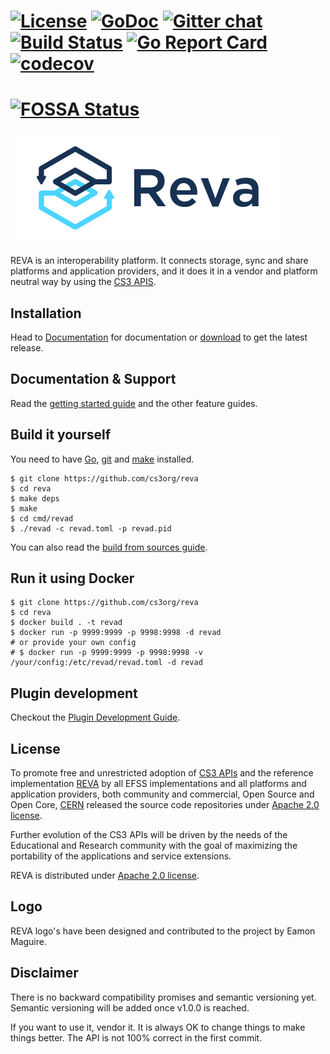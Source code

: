 [![License](https://img.shields.io/badge/License-Apache%202.0-blue.svg)](https://opensource.org/licenses/Apache-2.0) [![GoDoc](https://godoc.org/github.com/cs3org/reva?status.svg)](https://godoc.org/github.com/cs3org/reva)
 [![Gitter chat](https://badges.gitter.im/cs3org/reva.svg)](https://gitter.im/cs3org/reva) [![Build Status](https://travis-ci.org/cs3org/reva.svg?branch=master)](https://travis-ci.org/cs3org/reva) [![Go Report Card](https://goreportcard.com/badge/github.com/cs3org/reva)](https://goreportcard.com/report/github.com/cs3org/reva)  [![codecov](https://codecov.io/gh/cs3org/reva/branch/master/graph/badge.svg)](https://codecov.io/gh/cs3org/reva) 
================

[![FOSSA Status](https://app.fossa.com/api/projects/git%2Bgithub.com%2Fcs3org%2Freva.svg?type=large)](https://app.fossa.com/projects/git%2Bgithub.com%2Fcs3org%2Freva?ref=badge_large)
===============


![REVA Logo](https://raw.githubusercontent.com/cs3org/logos/efd3d2649478193e74f3de5a41247445941026b6/reva/logo.jpg)

REVA is an interoperability platform. It connects storage, sync and share platforms and application providers, and it does it in a vendor and platform neutral way by using the [CS3 APIS](https://github.com/cs3org/cs3apis).

## Installation
Head to [Documentation](https://cs3org.github.io/reva/) for documentation or [download](https://github.com/cs3org/reva/releases) to get the latest release.

## Documentation & Support
Read the [getting started guide](https://cs3org.github.io/reva/beginner-guide.html) and the other feature guides.


## Build it yourself
You need to have [Go](https://golang.org/doc/install), [git](https://git-scm.com/) and [make](https://en.wikipedia.org/wiki/Make_(software)) installed.

```
$ git clone https://github.com/cs3org/reva
$ cd reva
$ make deps
$ make
$ cd cmd/revad
$ ./revad -c revad.toml -p revad.pid
```

You can also read the [build from sources guide](https://cs3org.github.io/reva/building-reva.html).

## Run it using Docker

```
$ git clone https://github.com/cs3org/reva
$ cd reva
$ docker build . -t revad
$ docker run -p 9999:9999 -p 9998:9998 -d revad
# or provide your own config 
# $ docker run -p 9999:9999 -p 9998:9998 -v /your/config:/etc/revad/revad.toml -d revad
```

## Plugin development

Checkout the [Plugin Development Guide](https://cs3org.github.io/reva/plugin-development.html).

## License

To promote free and unrestricted adoption of [CS3 APIs](https://github.com/cs3org/cs3apis) and the reference
implementation [REVA](https://github.com/cs3org/reva) by all EFSS implementations and all platforms and
application providers, both community and commercial, Open Source and
Open Core, [CERN](https://home.cern/) released the source code repositories under [Apache 2.0 license](https://github.com/cs3org/reva/blob/master/LICENSE).

Further evolution of the CS3 APIs will be driven by the needs of the
Educational and Research community with the goal of maximizing the
portability of the applications and service extensions.

REVA is distributed under [Apache 2.0 license](https://github.com/cs3org/reva/blob/master/LICENSE).

## Logo
REVA logo's have been designed and contributed to the project by Eamon Maguire.


## Disclaimer

There is no backward compatibility promises and semantic versioning yet.
Semantic versioning will be added once v1.0.0 is reached.

If you want to use it, vendor it. It is always OK to change things to make things better.
The API is not 100% correct in the first commit.

